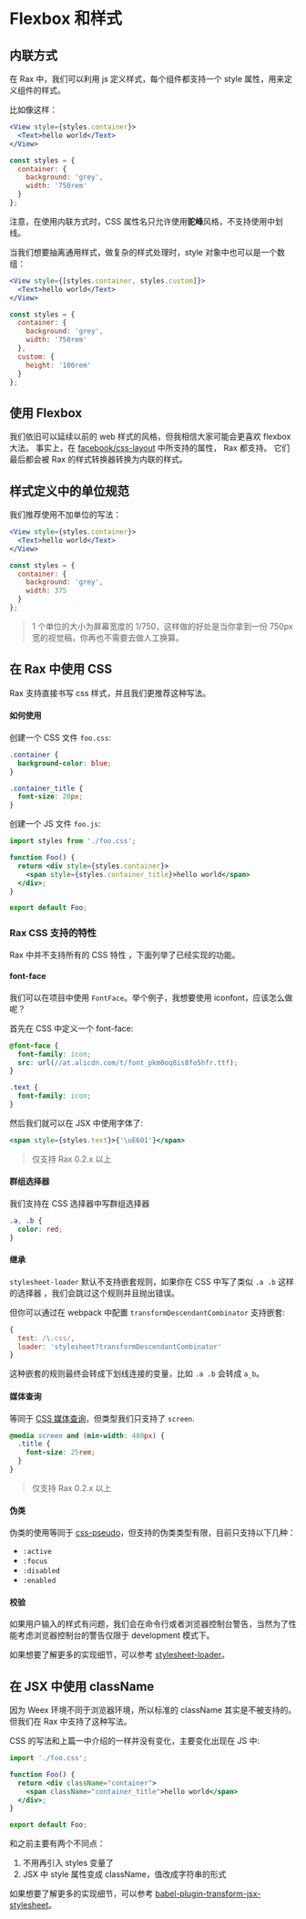 # Flexbox 和样式

## 内联方式

在 Rax 中，我们可以利用 js 定义样式，每个组件都支持一个 style 属性，用来定义组件的样式。

比如像这样：

```jsx
<View style={styles.container}>
  <Text>hello world</Text>
</View>

const styles = {
  container: {
    background: 'grey',
    width: '750rem'
  }
};
```

注意，在使用内联方式时，CSS 属性名只允许使用**驼峰**风格，不支持使用中划线。

当我们想要抽离通用样式，做复杂的样式处理时，style 对象中也可以是一个数组：

```jsx
<View style={[styles.container, styles.custom]}>
  <Text>hello world</Text>
</View>

const styles = {
  container: {
    background: 'grey',
    width: '750rem'
  },
  custom: {
    height: '100rem'
  }
};
```

## 使用 Flexbox

我们依旧可以延续以前的 web 样式的风格，但我相信大家可能会更喜欢 flexbox 大法。 
事实上，在 [facebook/css-layout](https://github.com/facebook/css-layout#supported-attributes) 中所支持的属性， Rax 都支持。 它们最后都会被 Rax 的样式转换器转换为内联的样式。  

## 样式定义中的单位规范

我们推荐使用不加单位的写法：

```jsx
<View style={styles.container}>
  <Text>hello world</Text>
</View>

const styles = {
  container: {
    background: 'grey',
    width: 375
  }
};
```

> 1 个单位的大小为屏幕宽度的 1/750，这样做的好处是当你拿到一份 750px 宽的视觉稿，你再也不需要去做人工换算。

## 在 Rax 中使用 CSS

Rax 支持直接书写 css 样式，并且我们更推荐这种写法。

#### 如何使用

创建一个 CSS 文件 `foo.css`:
```css
.container {
  background-color: blue;
}

.container_title {
  font-size: 20px;
}
```

创建一个 JS 文件 `foo.js`:

```jsx
import styles from './foo.css';

function Foo() {
  return <div style={styles.container}>
    <span style={styles.container_title}>hello world</span>
  </div>;
}

export default Foo;
```

### Rax CSS 支持的特性

Rax 中并不支持所有的 CSS 特性 ，下面列举了已经实现的功能。

#### font-face

我们可以在项目中使用 `FontFace`。举个例子，我想要使用 iconfont，应该怎么做呢？

首先在 CSS 中定义一个 font-face:

```css
@font-face {
  font-family: icon;
  src: url(//at.alicdn.com/t/font_pkm0oq8is8fo5hfr.ttf);
}

.text {
  font-family: icon;
}
```

然后我们就可以在 JSX 中使用字体了:

```jsx
<span style={styles.text}>{'\uE601'}</span>
```

> 仅支持 Rax 0.2.x 以上

#### 群组选择器

我们支持在 CSS 选择器中写群组选择器

```css
.a, .b {
  color: red;
}
```

#### 继承

`stylesheet-loader` 默认不支持嵌套规则，如果你在 CSS 中写了类似 `.a .b` 这样的选择器 ，我们会跳过这个规则并且抛出错误。

但你可以通过在 webpack 中配置 `transformDescendantCombinator` 支持嵌套:

```js
{
  test: /\.css/,
  loader: 'stylesheet?transformDescendantCombinator'
}
```

这种嵌套的规则最终会转成下划线连接的变量，比如 `.a .b` 会转成 `a_b`。

#### 媒体查询

等同于 [CSS 媒体查询](https://developer.mozilla.org/en-US/docs/Web/CSS/@media)，但类型我们只支持了 `screen`.

```css
@media screen and (min-width: 480px) {
  .title {
    font-size: 25rem;
  }
}
```

> 仅支持 Rax 0.2.x 以上

#### 伪类

伪类的使用等同于 [css-pseudo](https://developer.mozilla.org/en-US/docs/Web/CSS/Pseudo-classes)，但支持的伪类类型有限，目前只支持以下几种：

* `:active`
* `:focus`
* `:disabled`
* `:enabled`

#### 校验

如果用户输入的样式有问题，我们会在命令行或者浏览器控制台警告，当然为了性能考虑浏览器控制台的警告仅限于 development 模式下。

如果想要了解更多的实现细节，可以参考 [stylesheet-loader](https://github.com/alibaba/rax/blob/master/packages/stylesheet-loader/README.md)。

## 在 JSX 中使用 className

因为 Weex 环境不同于浏览器环境，所以标准的 className 其实是不被支持的。但我们在 Rax 中支持了这种写法。

CSS 的写法和上篇一中介绍的一样并没有变化，主要变化出现在 JS 中:

```jsx
import './foo.css';

function Foo() {
  return <div className="container">
    <span className="container_title">hello world</span>
  </div>;
}

export default Foo;
```

和之前主要有两个不同点：

1. 不用再引入 styles 变量了
2. JSX 中 style 属性变成 className，值改成字符串的形式

如果想要了解更多的实现细节，可以参考 [babel-plugin-transform-jsx-stylesheet](https://github.com/alibaba/rax/blob/master/packages/babel-plugin-transform-jsx-stylesheet/README.md)。

